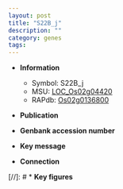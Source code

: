 ```yaml
---
layout: post
title: "S22B_j"
description: ""
category: genes
tags: 
---
```


* **Information**  
    + Symbol: S22B_j  
    + MSU: [LOC_Os02g04420](http://rice.uga.edu/cgi-bin/ORF_infopage.cgi?orf=LOC_Os02g04420)  
    + RAPdb: [Os02g0136800](http://rapdb.dna.affrc.go.jp/viewer/gbrowse_details/irgsp1?name=Os02g0136800)  

* **Publication**  

* **Genbank accession number**  

* **Key message**  

* **Connection**  

[//]: # * **Key figures**  


